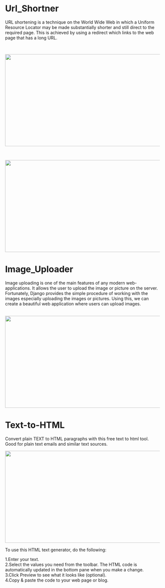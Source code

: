 # Url_Shortner

URL shortening is a technique on the World Wide Web in which a Uniform Resource Locator may be made substantially shorter and still direct to the required page. This is achieved by using a redirect which links to the web page that has a long URL. 

<br>

<p align="center">
  <img width="600" height="300" src="https://user-images.githubusercontent.com/84006503/155678064-5e98dc5a-0d76-452c-8ffa-24f546831869.png">
</p>
<br>
<p align="center">
  <img width="600" height="300" src="https://user-images.githubusercontent.com/84006503/155678112-8248e3fb-e7a1-4e48-a112-4a045584d3d5.png">
</p>

# Image_Uploader

Image uploading is one of the main features of any modern web-applications. It allows the user to upload the image or picture on the server. Fortunately, Django provides the simple procedure of working with the images especially uploading the images or pictures. Using this, we can create a beautiful web application where users can upload images.
<br>
<br>
<p align="center">
  <img width="600" height="300" src="https://user-images.githubusercontent.com/84006503/155678024-b7e87122-b289-496c-aecc-52742662cae1.png">
</p>

# Text-to-HTML

Convert plain TEXT to HTML paragraphs with this free text to html tool. Good for plain text emails and similar text sources.

<p align="center">
  <img width="600" height="300" src="https://user-images.githubusercontent.com/84006503/155678024-b7e87122-b289-496c-aecc-52742662cae1.png">
</p>

To use this HTML text generator, do the following:

1.Enter your text.<br>
2.Select the values you need from the toolbar. The HTML code is automatically updated in the bottom pane when you make a change.<br>
3.Click Preview to see what it looks like (optional).<br>
4.Copy & paste the code to your web page or blog.<br>
